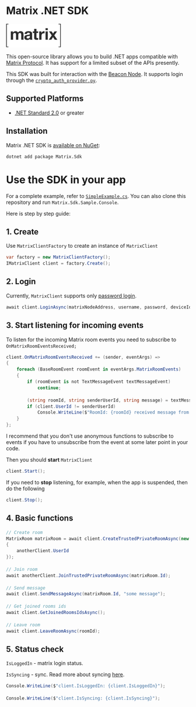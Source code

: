 # **Matrix .NET SDK**
[![matrix-logo](matrix-logo.svg)](https://matrix.org/)

This open-source library allows you to build .NET apps compatible with [Matrix Protocol](http://www.matrix.org).
It has support for a limited subset of the APIs presently. 

This SDK was built for interaction with the [Beacon Node](https://github.com/airgap-it/beacon-node). It supports login through the [`crypto_auth_provider.py`](https://github.com/airgap-it/beacon-node/blob/master/docker/crypto_auth_provider.py).  

## Supported Platforms

* [.NET Standard 2.0](https://docs.microsoft.com/en-us/dotnet/standard/net-standard) or greater
## Installation

Matrix .NET SDK is [available on NuGet](https://www.nuget.org/packages/Matrix.Sdk/):

```
dotnet add package Matrix.Sdk
```

# Use the SDK in your app
For a complete example, refer to [`SimpleExample.cs`](https://github.com/baking-bad/matrix-dotnet-sdk/blob/main/Matrix.Sdk.Sample.Console/SimpleExample.cs).
You can also clone this repository and run `Matrix.Sdk.Sample.Console`.

Here is step by step guide:

## 1. Create 
Use `MatrixClientFactory` to create an instance of `MatrixClient`
```cs
var factory = new MatrixClientFactory();
IMatrixClient client = factory.Create();
```

## 2. Login
Currently, `MatrixClient` supports only [password login](https://spec.matrix.org/v1.1/client-server-api/#password-based).

```cs
await client.LoginAsync(matrixNodeAddress, username, password, deviceId);
```

## 3. Start listening for incoming events
To listen for the incoming Matrix room events you need to subscribe to `OnMatrixRoomEventsReceived;`

```cs
client.OnMatrixRoomEventsReceived += (sender, eventArgs) =>
{
    foreach (BaseRoomEvent roomEvent in eventArgs.MatrixRoomEvents)
    {
        if (roomEvent is not TextMessageEvent textMessageEvent)
            continue;

        (string roomId, string senderUserId, string message) = textMessageEvent;
        if (client.UserId != senderUserId)
            Console.WriteLine($"RoomId: {roomId} received message from {senderUserId}: {message}.");
    }
};
```

I recommend that you don't use anonymous functions to subscribe to events if you have to unsubscribe from the event at some later point in your code.

Then you should **start** `MatrixClient`
```cs
client.Start();
```
If you need to **stop** listening, for example, when the app is suspended, then do the following
```cs
client.Stop();
```
## 4. Basic functions

```cs
// Create room
MatrixRoom matrixRoom = await client.CreateTrustedPrivateRoomAsync(new[]
{
    anotherClient.UserId
});

// Join room
await anotherClient.JoinTrustedPrivateRoomAsync(matrixRoom.Id);

// Send message
await client.SendMessageAsync(matrixRoom.Id, "some message");

// Get joined rooms ids
await client.GetJoinedRoomsIdsAsync();

// Leave room
await client.LeaveRoomAsync(roomId);
```

## 5. Status check

`IsLoggedIn` - matrix login status.

`IsSyncing` - sync. Read more about syncing [here](https://spec.matrix.org/v1.1/client-server-api/#syncing).

```cs
Console.WriteLine($"client.IsLoggedIn: {client.IsLoggedIn}");

Console.WriteLine($"client.IsSyncing: {client.IsSyncing}");
```